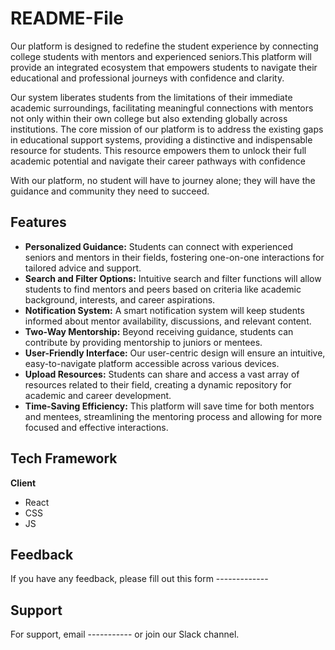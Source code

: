 # README-File
Our platform is  designed to redefine the student experience by connecting college students with mentors and experienced seniors.This platform will provide an integrated ecosystem that empowers students to navigate their educational and professional journeys with confidence and clarity.

Our system liberates students from the limitations of their immediate academic surroundings, facilitating meaningful connections with mentors not only within their own college but also extending globally across institutions. The core mission of our platform is to address the existing gaps in educational support systems, providing a distinctive and indispensable resource for students. This resource empowers them to unlock their full academic potential and navigate their career pathways with confidence

With our platform, no student will have to journey alone; they will have the guidance and community they need to succeed.

## Features
- **Personalized Guidance:**  Students can connect with experienced seniors and mentors in their fields, fostering one-on-one interactions for tailored advice and support.
- **Search and Filter Options:** Intuitive search and filter functions will allow students to find mentors and peers based on criteria like academic background, interests, and career aspirations.
- **Notification System:** A smart notification system will keep students informed about mentor availability, discussions, and relevant content.
- **Two-Way Mentorship:** Beyond receiving guidance, students can contribute by providing mentorship to juniors or mentees.
- **User-Friendly Interface:** Our user-centric design will ensure an intuitive, easy-to-navigate platform accessible across various devices.
- **Upload Resources:** Students can share and access a vast array of resources related to their field, creating a dynamic repository for academic and career development.
- **Time-Saving Efficiency:** This platform will save time for both mentors and mentees, streamlining the mentoring process and allowing for more focused and effective interactions.
  
## Tech Framework 

**Client** 
- React
- CSS
- JS

## Feedback 

If you have any feedback, please fill out this form -------------


## Support 

For support, email ----------- or join our Slack channel.
